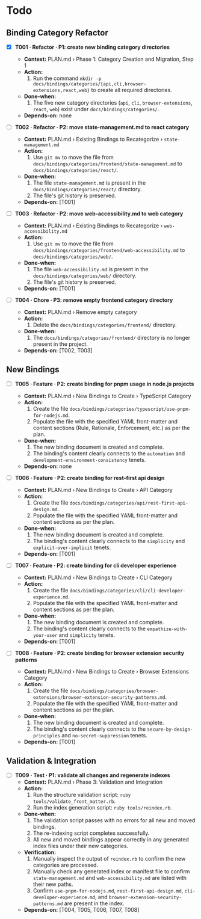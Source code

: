 # Todo

## Binding Category Refactor
- [x] **T001 · Refactor · P1: create new binding category directories**
    - **Context:** PLAN.md › Phase 1: Category Creation and Migration, Step 1
    - **Action:**
        1. Run the command `mkdir -p docs/bindings/categories/{api,cli,browser-extensions,react,web}` to create all required directories.
    - **Done‑when:**
        1. The five new category directories (`api`, `cli`, `browser-extensions`, `react`, `web`) exist under `docs/bindings/categories/`.
    - **Depends‑on:** none

- [ ] **T002 · Refactor · P2: move state-management.md to react category**
    - **Context:** PLAN.md › Existing Bindings to Recategorize › `state-management.md`
    - **Action:**
        1. Use `git mv` to move the file from `docs/bindings/categories/frontend/state-management.md` to `docs/bindings/categories/react/`.
    - **Done‑when:**
        1. The file `state-management.md` is present in the `docs/bindings/categories/react/` directory.
        2. The file's git history is preserved.
    - **Depends‑on:** [T001]

- [ ] **T003 · Refactor · P2: move web-accessibility.md to web category**
    - **Context:** PLAN.md › Existing Bindings to Recategorize › `web-accessibility.md`
    - **Action:**
        1. Use `git mv` to move the file from `docs/bindings/categories/frontend/web-accessibility.md` to `docs/bindings/categories/web/`.
    - **Done‑when:**
        1. The file `web-accessibility.md` is present in the `docs/bindings/categories/web/` directory.
        2. The file's git history is preserved.
    - **Depends‑on:** [T001]

- [ ] **T004 · Chore · P3: remove empty frontend category directory**
    - **Context:** PLAN.md › Remove empty category
    - **Action:**
        1. Delete the `docs/bindings/categories/frontend/` directory.
    - **Done‑when:**
        1. The `docs/bindings/categories/frontend/` directory is no longer present in the project.
    - **Depends‑on:** [T002, T003]

## New Bindings
- [ ] **T005 · Feature · P2: create binding for pnpm usage in node.js projects**
    - **Context:** PLAN.md › New Bindings to Create › TypeScript Category
    - **Action:**
        1. Create the file `docs/bindings/categories/typescript/use-pnpm-for-nodejs.md`.
        2. Populate the file with the specified YAML front-matter and content sections (Rule, Rationale, Enforcement, etc.) as per the plan.
    - **Done‑when:**
        1. The new binding document is created and complete.
        2. The binding's content clearly connects to the `automation` and `development-environment-consistency` tenets.
    - **Depends‑on:** none

- [ ] **T006 · Feature · P2: create binding for rest-first api design**
    - **Context:** PLAN.md › New Bindings to Create › API Category
    - **Action:**
        1. Create the file `docs/bindings/categories/api/rest-first-api-design.md`.
        2. Populate the file with the specified YAML front-matter and content sections as per the plan.
    - **Done‑when:**
        1. The new binding document is created and complete.
        2. The binding's content clearly connects to the `simplicity` and `explicit-over-implicit` tenets.
    - **Depends‑on:** [T001]

- [ ] **T007 · Feature · P2: create binding for cli developer experience**
    - **Context:** PLAN.md › New Bindings to Create › CLI Category
    - **Action:**
        1. Create the file `docs/bindings/categories/cli/cli-developer-experience.md`.
        2. Populate the file with the specified YAML front-matter and content sections as per the plan.
    - **Done‑when:**
        1. The new binding document is created and complete.
        2. The binding's content clearly connects to the `empathize-with-your-user` and `simplicity` tenets.
    - **Depends‑on:** [T001]

- [ ] **T008 · Feature · P2: create binding for browser extension security patterns**
    - **Context:** PLAN.md › New Bindings to Create › Browser Extensions Category
    - **Action:**
        1. Create the file `docs/bindings/categories/browser-extensions/browser-extension-security-patterns.md`.
        2. Populate the file with the specified YAML front-matter and content sections as per the plan.
    - **Done‑when:**
        1. The new binding document is created and complete.
        2. The binding's content clearly connects to the `secure-by-design-principles` and `no-secret-suppression` tenets.
    - **Depends‑on:** [T001]

## Validation & Integration
- [ ] **T009 · Test · P1: validate all changes and regenerate indexes**
    - **Context:** PLAN.md › Phase 3: Validation and Integration
    - **Action:**
        1. Run the structure validation script: `ruby tools/validate_front_matter.rb`.
        2. Run the index generation script: `ruby tools/reindex.rb`.
    - **Done‑when:**
        1. The validation script passes with no errors for all new and moved bindings.
        2. The re-indexing script completes successfully.
        3. All new and moved bindings appear correctly in any generated index files under their new categories.
    - **Verification:**
        1. Manually inspect the output of `reindex.rb` to confirm the new categories are processed.
        2. Manually check any generated index or manifest file to confirm `state-management.md` and `web-accessibility.md` are listed with their new paths.
        3. Confirm `use-pnpm-for-nodejs.md`, `rest-first-api-design.md`, `cli-developer-experience.md`, and `browser-extension-security-patterns.md` are present in the index.
    - **Depends‑on:** [T004, T005, T006, T007, T008]

